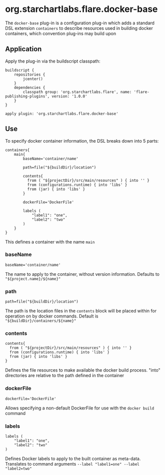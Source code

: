 # org.starchartlabs.flare.docker-base

The `docker-base` plug-in is a configuration plug-in which adds a standard DSL extension `containers` to describe resources used in building docker containers, which convention plug-ins may build upon

## Application

Apply the plug-in via the buildscript classpath:

```
buildscript {
    repositories {
        jcenter()
    }
    dependencies {
        classpath group: 'org.starchartlabs.flare', name: 'flare-publishing-plugins', version: '1.0.0'
    }
}

apply plugin: 'org.starchartlabs.flare.docker-base'
```

## Use

To specify docker container information, the DSL breaks down into 5 parts:

```
containers{
    main{
        baseName='container/name'
        
        path=file("${buildDir}/location")
        
        contents{
          from ( "${projectDir}/src/main/resources" ) { into '' }
          from (configurations.runtime) { into 'libs' }
          from (jar) { into 'libs' }
        }
        
        dockerFile='DockerFile'
        
        labels (
            "label1": "one",
            "label2": "two"
        )
    }
}
```

This defines a container with the name `main`

### baseName

```
baseName='container/name'
```

The name to apply to the container, without version information. Defaults to `"${project.name}/${name}"`

### path

```
path=file("${buildDir}/location")
```

The path is the location files in the `contents` block will be placed within for operation on by docker commands. Default is `"${buildDir}/containers/${name}"`

### contents

```
contents{
  from ( "${projectDir}/src/main/resources" ) { into '' }
  from (configurations.runtime) { into 'libs' }
  from (jar) { into 'libs' }
}
```

Defines the file resources to make available the docker build process. "into" directories are relative to the path defined in the container

### dockerFile

```
dockerFile='DockerFile'
```

Allows specifying a non-default DockerFile for use with the `docker build` command

### labels

```
labels (
    "label1": "one",
    "label2": "two"
)
```

Defines Docker labels to apply to the built container as meta-data. Translates to command arguments `--label "label1=one" --label "label2=two"`
